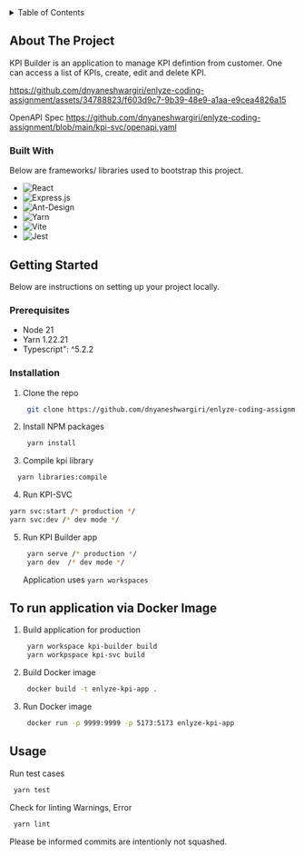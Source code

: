 <!-- TABLE OF CONTENTS -->
<details>
  <summary>Table of Contents</summary>
  <ol>
    <li>
      <a href="#about-the-project">About The Project</a>
      <ul>
        <li><a href="#built-with">Built With</a></li>
      </ul>
    </li>
    <li>
      <a href="#getting-started">Getting Started</a>
      <ul>
        <li><a href="#prerequisites">Prerequisites</a></li>
        <li><a href="#installation">Installation</a></li>
      </ul>
    </li>
    <li><a href="#usage">Usage</a></li>
  </ol>
</details>

<!-- ABOUT THE PROJECT -->

## About The Project

KPI Builder is an application to manage KPI defintion from customer. One can access a list of KPIs, create, edit and delete KPI.

https://github.com/dnyaneshwargiri/enlyze-coding-assignment/assets/34788823/f603d9c7-9b39-48e9-a1aa-e9cea4826a15

OpenAPI Spec https://github.com/dnyaneshwargiri/enlyze-coding-assignment/blob/main/kpi-svc/openapi.yaml

### Built With

Below are frameworks/ libraries used to bootstrap this project.

- ![React](https://img.shields.io/badge/react-%2320232a.svg?style=for-the-badge&logo=react&logoColor=%2361DAFB)
- ![Express.js](https://img.shields.io/badge/express.js-%23404d59.svg?style=for-the-badge&logo=express&logoColor=%2361DAFB)
- ![Ant-Design](https://img.shields.io/badge/-AntDesign-%230170FE?style=for-the-badge&logo=ant-design&logoColor=white)
- ![Yarn](https://img.shields.io/badge/yarn-%232C8EBB.svg?style=for-the-badge&logo=yarn&logoColor=white)
- ![Vite](https://img.shields.io/badge/vite-%23646CFF.svg?style=for-the-badge&logo=vite&logoColor=white)
- ![Jest](https://img.shields.io/badge/-jest-%23C21325?style=for-the-badge&logo=jest&logoColor=white)

## Getting Started

Below are instructions on setting up your project locally.

### Prerequisites

- Node 21
- Yarn 1.22.21
- Typescript": ^5.2.2

### Installation

1. Clone the repo
   ```sh
    git clone https://github.com/dnyaneshwargiri/enlyze-coding-assignment.git
   ```
2. Install NPM packages
   ```sh
    yarn install
   ```
3. Compile kpi library
  ```sh
    yarn libraries:compile
  ```

4. Run KPI-SVC
  ```sh
  yarn svc:start /* production */
  yarn svc:dev /* dev mode */
  ```

5. Run KPI Builder app
   ```sh
    yarn serve /* production */
    yarn dev  /* dev mode */
   ```

   Application uses `yarn workspaces`
## To run application via Docker Image

1. Build application for production
   ```sh
    yarn workspace kpi-builder build 
    yarn workpspace kpi-svc build
   ```
2. Build Docker image
   ```sh
    docker build -t enlyze-kpi-app .
   ```
3. Run Docker image
   ```sh
    docker run -p 9999:9999 -p 5173:5173 enlyze-kpi-app
   ```

## Usage

Run test cases

```sh
 yarn test
```

Check for linting Warnings, Error

```sh
 yarn lint
```

Please be informed commits are intentionly not squashed.
